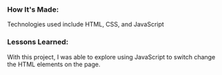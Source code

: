 


### How It's Made:
Technologies used include HTML, CSS, and JavaScript


### Lessons Learned:
With this project, I was able to explore using JavaScript to switch change the HTML elements on the page.

